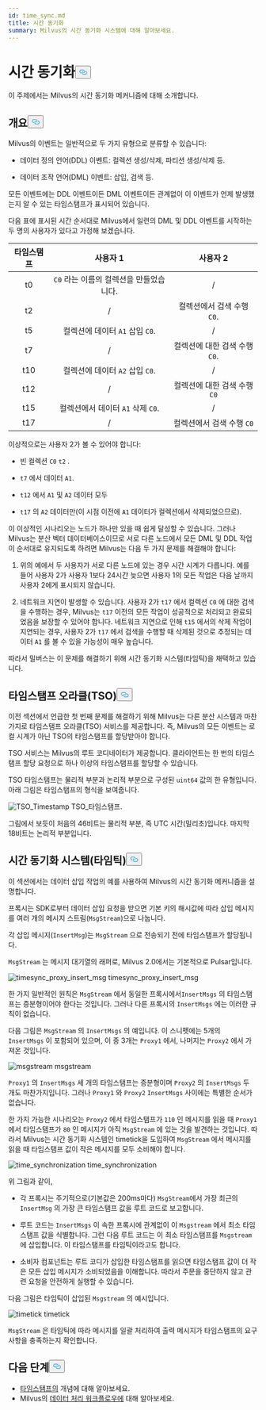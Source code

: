 ```yaml
---
id: time_sync.md
title: 시간 동기화
summary: Milvus의 시간 동기화 시스템에 대해 알아보세요.
---
```

<h1 id="Time-Synchronization" class="common-anchor-header">시간 동기화<button data-href="#Time-Synchronization" class="anchor-icon" translate="no">
      <svg translate="no"
        aria-hidden="true"
        focusable="false"
        height="20"
        version="1.1"
        viewBox="0 0 16 16"
        width="16"
      >
        <path
          fill="#0092E4"
          fill-rule="evenodd"
          d="M4 9h1v1H4c-1.5 0-3-1.69-3-3.5S2.55 3 4 3h4c1.45 0 3 1.69 3 3.5 0 1.41-.91 2.72-2 3.25V8.59c.58-.45 1-1.27 1-2.09C10 5.22 8.98 4 8 4H4c-.98 0-2 1.22-2 2.5S3 9 4 9zm9-3h-1v1h1c1 0 2 1.22 2 2.5S13.98 12 13 12H9c-.98 0-2-1.22-2-2.5 0-.83.42-1.64 1-2.09V6.25c-1.09.53-2 1.84-2 3.25C6 11.31 7.55 13 9 13h4c1.45 0 3-1.69 3-3.5S14.5 6 13 6z"
        ></path>
      </svg>
    </button></h1><p>이 주제에서는 Milvus의 시간 동기화 메커니즘에 대해 소개합니다.</p>
<h2 id="Overview" class="common-anchor-header">개요<button data-href="#Overview" class="anchor-icon" translate="no">
      <svg translate="no"
        aria-hidden="true"
        focusable="false"
        height="20"
        version="1.1"
        viewBox="0 0 16 16"
        width="16"
      >
        <path
          fill="#0092E4"
          fill-rule="evenodd"
          d="M4 9h1v1H4c-1.5 0-3-1.69-3-3.5S2.55 3 4 3h4c1.45 0 3 1.69 3 3.5 0 1.41-.91 2.72-2 3.25V8.59c.58-.45 1-1.27 1-2.09C10 5.22 8.98 4 8 4H4c-.98 0-2 1.22-2 2.5S3 9 4 9zm9-3h-1v1h1c1 0 2 1.22 2 2.5S13.98 12 13 12H9c-.98 0-2-1.22-2-2.5 0-.83.42-1.64 1-2.09V6.25c-1.09.53-2 1.84-2 3.25C6 11.31 7.55 13 9 13h4c1.45 0 3-1.69 3-3.5S14.5 6 13 6z"
        ></path>
      </svg>
    </button></h2><p>Milvus의 이벤트는 일반적으로 두 가지 유형으로 분류할 수 있습니다:</p>
<ul>
<li><p>데이터 정의 언어(DDL) 이벤트: 컬렉션 생성/삭제, 파티션 생성/삭제 등.</p></li>
<li><p>데이터 조작 언어(DML) 이벤트: 삽입, 검색 등.</p></li>
</ul>
<p>모든 이벤트에는 DDL 이벤트이든 DML 이벤트이든 관계없이 이 이벤트가 언제 발생했는지 알 수 있는 타임스탬프가 표시되어 있습니다.</p>
<p>다음 표에 표시된 시간 순서대로 Milvus에서 일련의 DML 및 DDL 이벤트를 시작하는 두 명의 사용자가 있다고 가정해 보겠습니다.</p>
<table>
<thead>
<tr><th style="text-align:center">타임스탬프</th><th style="text-align:center">사용자 1</th><th style="text-align:center">사용자 2</th></tr>
</thead>
<tbody>
<tr><td style="text-align:center">t0</td><td style="text-align:center"><code translate="no">C0</code> 라는 이름의 컬렉션을 만들었습니다.</td><td style="text-align:center">/</td></tr>
<tr><td style="text-align:center">t2</td><td style="text-align:center">/</td><td style="text-align:center">컬렉션에서 검색 수행 <code translate="no">C0</code>.</td></tr>
<tr><td style="text-align:center">t5</td><td style="text-align:center">컬렉션에 데이터 <code translate="no">A1</code> 삽입 <code translate="no">C0</code>.</td><td style="text-align:center">/</td></tr>
<tr><td style="text-align:center">t7</td><td style="text-align:center">/</td><td style="text-align:center">컬렉션에 대한 검색 수행 <code translate="no">C0</code>.</td></tr>
<tr><td style="text-align:center">t10</td><td style="text-align:center">컬렉션에 데이터 <code translate="no">A2</code> 삽입 <code translate="no">C0</code>.</td><td style="text-align:center">/</td></tr>
<tr><td style="text-align:center">t12</td><td style="text-align:center">/</td><td style="text-align:center">컬렉션에 대한 검색 수행 <code translate="no">C0</code></td></tr>
<tr><td style="text-align:center">t15</td><td style="text-align:center">컬렉션에서 데이터 <code translate="no">A1</code> 삭제 <code translate="no">C0</code>.</td><td style="text-align:center">/</td></tr>
<tr><td style="text-align:center">t17</td><td style="text-align:center">/</td><td style="text-align:center">컬렉션에서 검색 수행 <code translate="no">C0</code></td></tr>
</tbody>
</table>
<p>이상적으로는 사용자 2가 볼 수 있어야 합니다:</p>
<ul>
<li><p>빈 컬렉션 <code translate="no">C0</code> <code translate="no">t2</code> .</p></li>
<li><p><code translate="no">t7</code> 에서 데이터 <code translate="no">A1</code>.</p></li>
<li><p><code translate="no">t12</code> 에서 <code translate="no">A1</code> 및 <code translate="no">A2</code> 데이터 모두</p></li>
<li><p><code translate="no">t17</code> 의 <code translate="no">A2</code> 데이터만(이 시점 이전에 <code translate="no">A1</code> 데이터가 컬렉션에서 삭제되었으므로).</p></li>
</ul>
<p>이 이상적인 시나리오는 노드가 하나만 있을 때 쉽게 달성할 수 있습니다. 그러나 Milvus는 분산 벡터 데이터베이스이므로 서로 다른 노드에서 모든 DML 및 DDL 작업이 순서대로 유지되도록 하려면 Milvus는 다음 두 가지 문제를 해결해야 합니다:</p>
<ol>
<li><p>위의 예에서 두 사용자가 서로 다른 노드에 있는 경우 시간 시계가 다릅니다. 예를 들어 사용자 2가 사용자 1보다 24시간 늦으면 사용자 1의 모든 작업은 다음 날까지 사용자 2에게 표시되지 않습니다.</p></li>
<li><p>네트워크 지연이 발생할 수 있습니다. 사용자 2가 <code translate="no">t17</code> 에서 컬렉션 <code translate="no">C0</code> 에 대한 검색을 수행하는 경우, Milvus는 <code translate="no">t17</code> 이전의 모든 작업이 성공적으로 처리되고 완료되었음을 보장할 수 있어야 합니다. 네트워크 지연으로 인해 <code translate="no">t15</code> 에서의 삭제 작업이 지연되는 경우, 사용자 2가 <code translate="no">t17</code> 에서 검색을 수행할 때 삭제된 것으로 추정되는 데이터 <code translate="no">A1</code> 를 볼 수 있을 가능성이 매우 높습니다.</p></li>
</ol>
<p>따라서 밀버스는 이 문제를 해결하기 위해 시간 동기화 시스템(타임틱)을 채택하고 있습니다.</p>
<h2 id="Timestamp-oracle-TSO" class="common-anchor-header">타임스탬프 오라클(TSO)<button data-href="#Timestamp-oracle-TSO" class="anchor-icon" translate="no">
      <svg translate="no"
        aria-hidden="true"
        focusable="false"
        height="20"
        version="1.1"
        viewBox="0 0 16 16"
        width="16"
      >
        <path
          fill="#0092E4"
          fill-rule="evenodd"
          d="M4 9h1v1H4c-1.5 0-3-1.69-3-3.5S2.55 3 4 3h4c1.45 0 3 1.69 3 3.5 0 1.41-.91 2.72-2 3.25V8.59c.58-.45 1-1.27 1-2.09C10 5.22 8.98 4 8 4H4c-.98 0-2 1.22-2 2.5S3 9 4 9zm9-3h-1v1h1c1 0 2 1.22 2 2.5S13.98 12 13 12H9c-.98 0-2-1.22-2-2.5 0-.83.42-1.64 1-2.09V6.25c-1.09.53-2 1.84-2 3.25C6 11.31 7.55 13 9 13h4c1.45 0 3-1.69 3-3.5S14.5 6 13 6z"
        ></path>
      </svg>
    </button></h2><p>이전 섹션에서 언급한 첫 번째 문제를 해결하기 위해 Milvus는 다른 분산 시스템과 마찬가지로 타임스탬프 오라클(TSO) 서비스를 제공합니다. 즉, Milvus의 모든 이벤트는 로컬 시계가 아닌 TSO의 타임스탬프를 할당받아야 합니다.</p>
<p>TSO 서비스는 Milvus의 루트 코디네이터가 제공합니다. 클라이언트는 한 번의 타임스탬프 할당 요청으로 하나 이상의 타임스탬프를 할당할 수 있습니다.</p>
<p>TSO 타임스탬프는 물리적 부분과 논리적 부분으로 구성된 <code translate="no">uint64</code> 값의 한 유형입니다. 아래 그림은 타임스탬프의 형식을 보여줍니다.</p>
<p>
  
   <span class="img-wrapper"> <img translate="no" src="/docs/v2.4.x/assets/TSO_Timestamp.png" alt="TSO_Timestamp" class="doc-image" id="tso_timestamp" />
   </span> <span class="img-wrapper"> <span>TSO_타임스탬프</span>. </span></p>
<p>그림에서 보듯이 처음의 46비트는 물리적 부분, 즉 UTC 시간(밀리초)입니다. 마지막 18비트는 논리적 부분입니다.</p>
<h2 id="Time-synchronization-system-timetick" class="common-anchor-header">시간 동기화 시스템(타임틱)<button data-href="#Time-synchronization-system-timetick" class="anchor-icon" translate="no">
      <svg translate="no"
        aria-hidden="true"
        focusable="false"
        height="20"
        version="1.1"
        viewBox="0 0 16 16"
        width="16"
      >
        <path
          fill="#0092E4"
          fill-rule="evenodd"
          d="M4 9h1v1H4c-1.5 0-3-1.69-3-3.5S2.55 3 4 3h4c1.45 0 3 1.69 3 3.5 0 1.41-.91 2.72-2 3.25V8.59c.58-.45 1-1.27 1-2.09C10 5.22 8.98 4 8 4H4c-.98 0-2 1.22-2 2.5S3 9 4 9zm9-3h-1v1h1c1 0 2 1.22 2 2.5S13.98 12 13 12H9c-.98 0-2-1.22-2-2.5 0-.83.42-1.64 1-2.09V6.25c-1.09.53-2 1.84-2 3.25C6 11.31 7.55 13 9 13h4c1.45 0 3-1.69 3-3.5S14.5 6 13 6z"
        ></path>
      </svg>
    </button></h2><p>이 섹션에서는 데이터 삽입 작업의 예를 사용하여 Milvus의 시간 동기화 메커니즘을 설명합니다.</p>
<p>프록시는 SDK로부터 데이터 삽입 요청을 받으면 기본 키의 해시값에 따라 삽입 메시지를 여러 개의 메시지 스트림(<code translate="no">MsgStream</code>)으로 나눕니다.</p>
<p>각 삽입 메시지(<code translate="no">InsertMsg</code>)는 <code translate="no">MsgStream</code> 으로 전송되기 전에 타임스탬프가 할당됩니다.</p>
<div class="alert note">
  <code translate="no">MsgStream</code> 는 메시지 대기열의 래퍼로, Milvus 2.0에서는 기본적으로 Pulsar입니다.</div>
<p>
  
   <span class="img-wrapper"> <img translate="no" src="/docs/v2.4.x/assets/timesync_proxy_insert_msg.png" alt="timesync_proxy_insert_msg" class="doc-image" id="timesync_proxy_insert_msg" />
   </span> <span class="img-wrapper"> <span>timesync_proxy_insert_msg</span> </span></p>
<p>한 가지 일반적인 원칙은 <code translate="no">MsgStream</code> 에서 동일한 프록시에서<code translate="no">InsertMsgs</code> 의 타임스탬프는 증분형이어야 한다는 것입니다. 그러나 다른 프록시의 <code translate="no">InsertMsgs</code> 에는 이러한 규칙이 없습니다.</p>
<p>다음 그림은 <code translate="no">MsgStream</code> 의 <code translate="no">InsertMsgs</code> 의 예입니다. 이 스니펫에는 5개의 <code translate="no">InsertMsgs</code> 이 포함되어 있으며, 이 중 3개는 <code translate="no">Proxy1</code> 에서, 나머지는 <code translate="no">Proxy2</code> 에서 가져온 것입니다.</p>
<p>
  
   <span class="img-wrapper"> <img translate="no" src="/docs/v2.4.x/assets/msgstream.png" alt="msgstream" class="doc-image" id="msgstream" />
   </span> <span class="img-wrapper"> <span>msgstream</span> </span></p>
<p><code translate="no">Proxy1</code> 의 <code translate="no">InsertMsgs</code> 세 개의 타임스탬프는 증분형이며 <code translate="no">Proxy2</code> 의 <code translate="no">InsertMsgs</code> 두 개도 마찬가지입니다. 그러나 <code translate="no">Proxy1</code> 와 <code translate="no">Proxy2</code> <code translate="no">InsertMsgs</code> 사이에는 특별한 순서가 없습니다.</p>
<p>한 가지 가능한 시나리오는 <code translate="no">Proxy2</code> 에서 타임스탬프가 <code translate="no">110</code> 인 메시지를 읽을 때 <code translate="no">Proxy1</code> 에서 타임스탬프가 <code translate="no">80</code> 인 메시지가 아직 <code translate="no">MsgStream</code> 에 있는 것을 발견하는 것입니다. 따라서 Milvus는 시간 동기화 시스템인 timetick을 도입하여 <code translate="no">MsgStream</code> 에서 메시지를 읽을 때 타임스탬프 값이 작은 메시지를 모두 소비해야 합니다.</p>
<p>
  
   <span class="img-wrapper"> <img translate="no" src="/docs/v2.4.x/assets/time_synchronization.png" alt="time_synchronization" class="doc-image" id="time_synchronization" />
   </span> <span class="img-wrapper"> <span>time_synchronization</span> </span></p>
<p>위 그림과 같이,</p>
<ul>
<li><p>각 프록시는 주기적으로(기본값은 200ms마다) <code translate="no">MsgStream</code>에서 가장 최근의 <code translate="no">InsertMsg</code> 의 가장 큰 타임스탬프 값을 루트 코드로 보고합니다.</p></li>
<li><p>루트 코드는 <code translate="no">InsertMsgs</code> 이 속한 프록시에 관계없이 이 <code translate="no">Msgstream</code> 에서 최소 타임스탬프 값을 식별합니다. 그런 다음 루트 코드는 이 최소 타임스탬프를 <code translate="no">Msgstream</code> 에 삽입합니다. 이 타임스탬프를 타임틱이라고도 합니다.</p></li>
<li><p>소비자 컴포넌트는 루트 코디가 삽입한 타임스탬프를 읽으면 타임스탬프 값이 더 작은 모든 삽입 메시지가 소비되었음을 이해합니다. 따라서 주문을 중단하지 않고 관련 요청을 안전하게 실행할 수 있습니다.</p></li>
</ul>
<p>다음 그림은 타임틱이 삽입된 <code translate="no">Msgstream</code> 의 예시입니다.</p>
<p>
  
   <span class="img-wrapper"> <img translate="no" src="/docs/v2.4.x/assets/timetick.png" alt="timetick" class="doc-image" id="timetick" />
   </span> <span class="img-wrapper"> <span>timetick</span> </span></p>
<p><code translate="no">MsgStream</code> 은 타임틱에 따라 메시지를 일괄 처리하여 출력 메시지가 타임스탬프의 요구 사항을 충족하는지 확인합니다.</p>
<h2 id="Whats-next" class="common-anchor-header">다음 단계<button data-href="#Whats-next" class="anchor-icon" translate="no">
      <svg translate="no"
        aria-hidden="true"
        focusable="false"
        height="20"
        version="1.1"
        viewBox="0 0 16 16"
        width="16"
      >
        <path
          fill="#0092E4"
          fill-rule="evenodd"
          d="M4 9h1v1H4c-1.5 0-3-1.69-3-3.5S2.55 3 4 3h4c1.45 0 3 1.69 3 3.5 0 1.41-.91 2.72-2 3.25V8.59c.58-.45 1-1.27 1-2.09C10 5.22 8.98 4 8 4H4c-.98 0-2 1.22-2 2.5S3 9 4 9zm9-3h-1v1h1c1 0 2 1.22 2 2.5S13.98 12 13 12H9c-.98 0-2-1.22-2-2.5 0-.83.42-1.64 1-2.09V6.25c-1.09.53-2 1.84-2 3.25C6 11.31 7.55 13 9 13h4c1.45 0 3-1.69 3-3.5S14.5 6 13 6z"
        ></path>
      </svg>
    </button></h2><ul>
<li><a href="/docs/ko/v2.4.x/timestamp.md">타임스탬프의</a> 개념에 대해 알아보세요.</li>
<li>Milvus의 <a href="/docs/ko/v2.4.x/data_processing.md">데이터 처리 워크플로우에</a> 대해 알아보세요.</li>
</ul>
